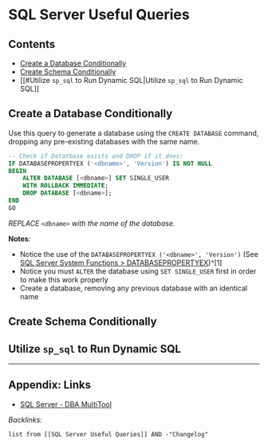 # SQL Server Useful Queries

## Contents

* [Create a Database Conditionally](SQL%20Server%20Useful%20Queries.md#create-a-database-conditionally)
* [Create Schema Conditionally](SQL%20Server%20Useful%20Queries.md#create-schema-conditionally)
* \[\[\#Utilize `sp_sql` to Run Dynamic SQL|Utilize `sp_sql` to Run Dynamic SQL\]\]

## Create a Database Conditionally

Use this query to generate a database using the `CREATE DATABASE` command, dropping any pre-existing databases with the same name.

````SQL
-- Check if Datatbase exists and DROP if it does:
IF DATABASEPROPERTYEX ('<dbname>', 'Version') IS NOT NULL
BEGIN
    ALTER DATABASE [<dbname>] SET SINGLE_USER
    WITH ROLLBACK IMMEDIATE;
    DROP DATABASE [<dbname>];
END
GO
````

*REPLACE `<dbname>` with the name of the database.*

**Notes**:

* Notice the use of the `DATABASEPROPERTYEX ('<dbname>', 'Version')` (See [SQL Server System Functions > DATABASEPROPERTYEX](SQL%20Server%20System%20Functions.md#databasepropertyex))^\[1\]
* Notice you must `ALTER` the database using `SET SINGLE_USER` first in order to make this work properly
* Create a database, removing any previous database with an identical name

## Create Schema Conditionally

## Utilize `sp_sql` to Run Dynamic SQL

---

## Appendix: Links

* [SQL Server - DBA MultiTool](../3-Resources/Tools/Developer%20Tools/Data%20Stack/Miscellaneous/SQL%20Server%20-%20DBA%20MultiTool.md)

*Backlinks:*

````dataview
list from [[SQL Server Useful Queries]] AND -"Changelog"
````

